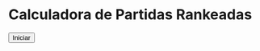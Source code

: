 <!DOCTYPE html>
<html lang="pt-BR">
<head>
  <meta charset="UTF-8">
  <title>Calculadora de Partidas Rankeadas</title>
</head>
<body>
  <h1>Calculadora de Partidas Rankeadas</h1>
  <button onclick="iniciarCalculadora()">Iniciar</button>

  <script>
    function calcularRank(vitorias, derrotas) {
      let saldo = vitorias - derrotas;
      let nivel = "";

      if (vitorias < 10) {
        nivel = "Ferro";
      } else if (vitorias >= 11 && vitorias <= 20) {
        nivel = "Bronze";
      } else if (vitorias >= 21 && vitorias <= 50) {
        nivel = "Prata";
      } else if (vitorias >= 51 && vitorias <= 80) {
        nivel = "Ouro";
      } else if (vitorias >= 81 && vitorias <= 90) {
        nivel = "Diamante";
      } else if (vitorias >= 91 && vitorias <= 100) {
        nivel = "Lendário";
      } else {
        nivel = "Imortal";
      }

      return { saldo, nivel };
    }

    function iniciarCalculadora() {
      let continuar = true;

      while (continuar) {
        let vitorias = parseInt(prompt("Digite a quantidade de vitórias:"));
        let derrotas = parseInt(prompt("Digite a quantidade de derrotas:"));

        if (isNaN(vitorias) || isNaN(derrotas)) {
          alert("Por favor, insira apenas números válidos.");
          continue;
        }

        const resultado = calcularRank(vitorias, derrotas);
        alert(`O jogador tem um saldo de ${resultado.saldo} vitórias e está no nível: ${resultado.nivel}`);

        let resposta = prompt("Deseja calcular novamente? (s/n):").toLowerCase();
        if (resposta !== 's') {
          continuar = false;
        }
      }
    }
  </script>
</body>
</html>

